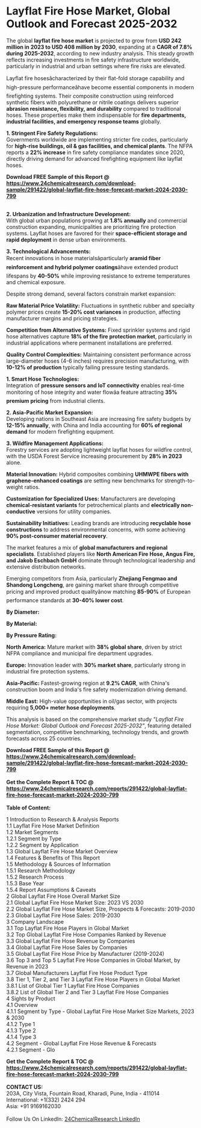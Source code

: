 <h1>Layflat Fire Hose Market, Global Outlook and Forecast 2025-2032</h1><p>The global <strong>layflat fire hose market</strong> is projected to grow from <strong>USD 242 million in 2023 to USD 408 million by 2030</strong>, expanding at a <strong>CAGR of 7.8% during 2025-2032</strong>, according to new industry analysis. This steady growth reflects increasing investments in fire safety infrastructure worldwide, particularly in industrial and urban settings where fire risks are elevated.</p><p>Layflat fire hosesâcharacterized by their flat-fold storage capability and high-pressure performanceâhave become essential components in modern firefighting systems. Their composite construction using reinforced synthetic fibers with polyurethane or nitrile coatings delivers superior <strong>abrasion resistance, flexibility, and durability</strong> compared to traditional hoses. These properties make them indispensable for <strong>fire departments, industrial facilities, and emergency response teams</strong> globally.</p><p><strong>1. Stringent Fire Safety Regulations:</strong><br>
Governments worldwide are implementing stricter fire codes, particularly for <strong>high-rise buildings, oil &amp; gas facilities, and chemical plants</strong>. The NFPA reports a <strong>22% increase</strong> in fire safety compliance mandates since 2020, directly driving demand for advanced firefighting equipment like layflat hoses.</p><div><b>Download FREE Sample of this Report @ 
            <a href="https://www.24chemicalresearch.com/download-sample/291422/global-layflat-fire-hose-forecast-market-2024-2030-799">
            https://www.24chemicalresearch.com/download-sample/291422/global-layflat-fire-hose-forecast-market-2024-2030-799</a></b></div><br><p><strong>2. Urbanization and Infrastructure Development:</strong><br>
With global urban populations growing at <strong>1.8% annually</strong> and commercial construction expanding, municipalities are prioritizing fire protection systems. Layflat hoses are favored for their <strong>space-efficient storage and rapid deployment</strong> in dense urban environments.</p><p><strong>3. Technological Advancements:</strong><br>
Recent innovations in hose materialsâparticularly <strong>aramid fiber reinforcement and hybrid polymer coatings</strong>âhave extended product lifespans by <strong>40-50%</strong> while improving resistance to extreme temperatures and chemical exposure.</p><p>Despite strong demand, several factors constrain market expansion:</p><p><strong>Raw Material Price Volatility:</strong> Fluctuations in synthetic rubber and specialty polymer prices create <strong>15-20% cost variances</strong> in production, affecting manufacturer margins and pricing strategies.</p><p><strong>Competition from Alternative Systems:</strong> Fixed sprinkler systems and rigid hose alternatives capture <strong>18% of the fire protection market</strong>, particularly in industrial applications where permanent installations are preferred.</p><p><strong>Quality Control Complexities:</strong> Maintaining consistent performance across large-diameter hoses (4-6 inches) requires precision manufacturing, with <strong>10-12% of production</strong> typically failing pressure testing standards.</p><p><strong>1. Smart Hose Technologies:</strong><br>
Integration of <strong>pressure sensors and IoT connectivity</strong> enables real-time monitoring of hose integrity and water flowâa feature attracting <strong>35% premium pricing</strong> from industrial clients.</p><p><strong>2. Asia-Pacific Market Expansion:</strong><br>
Developing nations in Southeast Asia are increasing fire safety budgets by <strong>12-15% annually</strong>, with China and India accounting for <strong>60% of regional demand</strong> for modern firefighting equipment.</p><p><strong>3. Wildfire Management Applications:</strong><br>
Forestry services are adopting lightweight layflat hoses for wildfire control, with the USDA Forest Service increasing procurement by <strong>28% in 2023</strong> alone.</p><p><strong>Material Innovation:</strong> Hybrid composites combining <strong>UHMWPE fibers with graphene-enhanced coatings</strong> are setting new benchmarks for strength-to-weight ratios.</p><p><strong>Customization for Specialized Uses:</strong> Manufacturers are developing <strong>chemical-resistant variants</strong> for petrochemical plants and <strong>electrically non-conductive</strong> versions for utility companies.</p><p><strong>Sustainability Initiatives:</strong> Leading brands are introducing <strong>recyclable hose constructions</strong> to address environmental concerns, with some achieving <strong>90% post-consumer material recovery</strong>.</p><p>The market features a mix of <strong>global manufacturers and regional specialists</strong>. Established players like <strong>North American Fire Hose, Angus Fire, and Jakob Eschbach GmbH</strong> dominate through technological leadership and extensive distribution networks.</p><p>Emerging competitors from Asia, particularly <strong>Zhejiang Fengmao and Shandong Longcheng</strong>, are gaining market share through competitive pricing and improved product qualityânow matching <strong>85-90%</strong> of European performance standards at <strong>30-40% lower cost</strong>.</p><p><strong>By Diameter:</strong></p><p><strong>By Material:</strong></p><p><strong>By Pressure Rating:</strong></p><p><strong>North America:</strong> Mature market with <strong>38% global share</strong>, driven by strict NFPA compliance and municipal fire department upgrades.</p><p><strong>Europe:</strong> Innovation leader with <strong>30% market share</strong>, particularly strong in industrial fire protection systems.</p><p><strong>Asia-Pacific:</strong> Fastest-growing region at <strong>9.2% CAGR</strong>, with China's construction boom and India's fire safety modernization driving demand.</p><p><strong>Middle East:</strong> High-value opportunities in oil/gas sector, with projects requiring <strong>5,000+ meter hose deployments</strong>.</p><p>This analysis is based on the comprehensive market study <em>"Layflat Fire Hose Market: Global Outlook and Forecast 2025-2032"</em>, featuring detailed segmentation, competitive benchmarking, technology trends, and growth forecasts across 25 countries.</p><div><b>Download FREE Sample of this Report @ 
            <a href="https://www.24chemicalresearch.com/download-sample/291422/global-layflat-fire-hose-forecast-market-2024-2030-799">
            https://www.24chemicalresearch.com/download-sample/291422/global-layflat-fire-hose-forecast-market-2024-2030-799</a></b></div><br><div><b>Get the Complete Report & TOC @ 
            <a href="https://www.24chemicalresearch.com/reports/291422/global-layflat-fire-hose-forecast-market-2024-2030-799">
            https://www.24chemicalresearch.com/reports/291422/global-layflat-fire-hose-forecast-market-2024-2030-799</a></b></div><br>
            <b>Table of Content:</b><p>1 Introduction to Research & Analysis Reports<br />
 1.1 Layflat Fire Hose Market Definition<br />
 1.2 Market Segments<br />
 1.2.1 Segment by Type<br />
 1.2.2 Segment by Application<br />
 1.3 Global Layflat Fire Hose Market Overview<br />
 1.4 Features & Benefits of This Report<br />
 1.5 Methodology & Sources of Information<br />
 1.5.1 Research Methodology<br />
 1.5.2 Research Process<br />
 1.5.3 Base Year<br />
 1.5.4 Report Assumptions & Caveats<br />
2 Global Layflat Fire Hose Overall Market Size<br />
 2.1 Global Layflat Fire Hose Market Size: 2023 VS 2030<br />
 2.2 Global Layflat Fire Hose Market Size, Prospects & Forecasts: 2019-2030<br />
 2.3 Global Layflat Fire Hose Sales: 2019-2030<br />
3 Company Landscape<br />
 3.1 Top Layflat Fire Hose Players in Global Market<br />
 3.2 Top Global Layflat Fire Hose Companies Ranked by Revenue<br />
 3.3 Global Layflat Fire Hose Revenue by Companies<br />
 3.4 Global Layflat Fire Hose Sales by Companies<br />
 3.5 Global Layflat Fire Hose Price by Manufacturer (2019-2024)<br />
 3.6 Top 3 and Top 5 Layflat Fire Hose Companies in Global Market, by Revenue in 2023<br />
 3.7 Global Manufacturers Layflat Fire Hose Product Type<br />
 3.8 Tier 1, Tier 2, and Tier 3 Layflat Fire Hose Players in Global Market<br />
 3.8.1 List of Global Tier 1 Layflat Fire Hose Companies<br />
 3.8.2 List of Global Tier 2 and Tier 3 Layflat Fire Hose Companies<br />
4 Sights by Product<br />
 4.1 Overview<br />
 4.1.1 Segment by Type - Global Layflat Fire Hose Market Size Markets, 2023 & 2030<br />
 4.1.2 Type 1<br />
 4.1.3 Type 2<br />
 4.1.4 Type 3<br />
 4.2 Segment - Global Layflat Fire Hose Revenue & Forecasts<br />
 4.2.1 Segment - Glo</p><div><b>Get the Complete Report & TOC @ 
            <a href="https://www.24chemicalresearch.com/reports/291422/global-layflat-fire-hose-forecast-market-2024-2030-799">
            https://www.24chemicalresearch.com/reports/291422/global-layflat-fire-hose-forecast-market-2024-2030-799</a></b></div><br><b>CONTACT US:</b><br>
            203A, City Vista, Fountain Road, Kharadi, Pune, India - 411014<br>
            International: +1(332) 2424 294<br>
            Asia: +91 9169162030 <br><br>
            Follow Us On LinkedIn: <a href="https://www.linkedin.com/company/24chemicalresearch/">24ChemicalResearch LinkedIn</a>